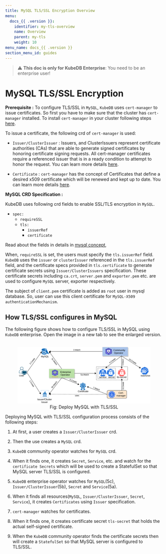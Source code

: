 ```yaml
---
title: MySQL TLS/SSL Encryption Overview
menu:
  docs_{{ .version }}:
    identifier: my-tls-overview
    name: Overview
    parent: my-tls
    weight: 10
menu_name: docs_{{ .version }}
section_menu_id: guides
---
```


> :warning: **This doc is only for KubeDB Enterprise**: You need to be an enterprise user!

# MySQL TLS/SSL Encryption

**Prerequisite :** To configure TLS/SSL in `MySQL`, `KubeDB` uses `cert-manager` to issue certificates. So first you have to make sure that the cluster has `cert-manager` installed. To install `cert-manager` in your cluster following steps [here](https://cert-manager.io/docs/installation/kubernetes/).

To issue a certificate, the following crd of `cert-manager` is used:

- `Issuer/ClusterIssuer` : Issuers, and ClusterIssuers represent certificate authorities (CAs) that are able to generate signed certificates by honoring certificate signing requests. All cert-manager certificates require a referenced issuer that is in a ready condition to attempt to honor the request. You can learn more details [here](https://cert-manager.io/docs/concepts/issuer/).

- `Certificate` : `cert-manager` has the concept of Certificates that define a desired x509 certificate which will be renewed and kept up to date. You can learn more details [here](https://cert-manager.io/docs/concepts/certificate/).

**MySQL CRD Specification :**

KubeDB uses following crd fields to enable SSL/TLS encryption in `MySQL`.

- `spec:`
  - `requireSSL`
  - `tls:`
    - `issuerRef`
    - `certificate`

Read about the fields in details in [mysql concept](/docs/concepts/databases/mysql.md),

When, `requireSSL` is set, the users must specify the `tls.issuerRef` field. `KubeDB` uses the `issuer` or `clusterIssuer` referenced in the `tls.issuerRef` field, and the certificate specs provided in `tls.certificate` to generate certificate secrets using `Issuer/ClusterIssuers` specification. These certificate secrets including `ca.crt`, `server.pem` and `exporter.pem` etc. are used to configure `MySQL` server, exporter respectively.

The subject of `client.pem` certificate is added as `root` user in mysql database. So, user can use this client certificate for `MySQL-X509` `authenticationMechanism`.

## How TLS/SSL configures in MySQL

The following figure shows how to configure TLS/SSL in MySQL using `KubeDB` enterprise. Open the image in a new tab to see the enlarged version.

<figure align="center">
  <img alt="Stash Backup Flow" src="/docs/images/day-2-operation/mysql/my-tls-ssl.png">
<figcaption align="center">Fig: Deploy MySQL with TLS/SSL</figcaption>
</figure>

Deploying MySQL with TLS/SSL configuration process consists of the following steps:

1. At first, a user creates a `Issuer/ClusterIssuer` crd.

2. Then the use creates a `MySQL` crd.

3. `KubeDB` community operator watches for `MySQL` crd.

4. When it finds one, it creates `Secret`, `Service`, etc. and watch for the `certificate Secrets` which will be used to create a StatefulSet so that MySQL server TLS/SSL is configured.

5. `KubeDB` enterprise operator watches for `MySQL`(5c), `Issuer/ClusterIssuer`(5b), `Secret` and `Service`(5a).

6. When it finds all resources(`MySQL`, `Issuer/ClusterIssuer`, `Secret`, `Service`), it creates `Certificates` using `Issuer` specification.

7. `cert-manager` watches for certificates.

8. When it finds one, it creates certificate secret `tls-secret` that holds the actual self-signed certificate.

9. When the `KubeDB` community operator finds the certificate secrets then will create a `StatefulSet` so that MySQL server is configured to TLS/SSL.